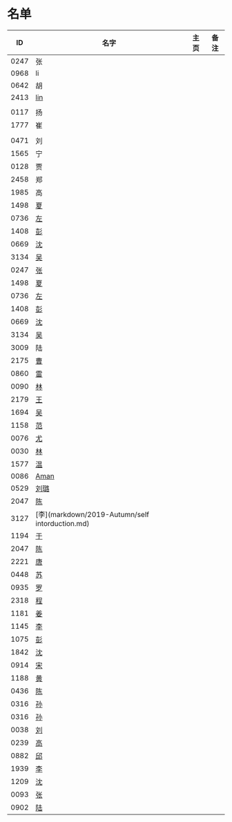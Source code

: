 
# 名单

|  ID    |  名字    |  主页    | 备注     |
| ---- | ---- | ---- | ---- |
| 0247 |  张  |      |      |
| 0968 |  li |      |      |
| 0642 |  胡  |      |      |
| 2413 |   [lin](markdown/2019-Autumn/2413) |   |      |
|      |      |      |      |
| 0117 | 扬   |      |      |
| 1777 | 崔   |      |      |
|  |      |      |      |
| 0471 |  刘  |      |      |
| 1565 |  宁  |      |      |
| 0128 |  贾  |      |
|2458  |  郑  |      |      |
|1985  |  高  |   |
|1498  |[夏](markdown/2019-Autumn/1498.md)|   |   |
|0736  |[左](markdown/2019-Autumn/0736-Aurora-Brief.md)    |
|1408  |[彭](markdown/2019-Autumn/1408-心林.md)     |      |
|0669  |[沈](markdown/2019-Autumn/0669沈.md)    |   |
|3134  |[吴](markdown/2019-Autumn/3134简介.md)    |   |
|0247  |[张](markdown/2019-Autumn/0247.md)    |   |
|1498  |[夏](markdown/2019-Autumn/1498.md)|   |   |
|0736  |[左](markdown/2019-Autumn/0736-Aurora-Brief.md)    |
|1408  |[彭](markdown/2019-Autumn/1408-心林.md)     |      |
|0669  |[沈](markdown/2019-Autumn/0669沈.md)    |   |
|3134  |[吴](markdown/2019-Autumn/3134简介.md)    |   |
|3009  |陆 |      |
|2175  |[曹](markdown/2019-Autumn/2175.md)    |   |
|0860  |[雷](markdown/2019-Autumn/0860.md)|   |
|0090  |[林](markdown/2019-Autumn/0090.md)    |   |
|2179  |[王](markdown/2019-Autumn/2179-王.md)    |   |
|1694  |[吴](markdown/2019-Autumn/1694.md)   | |
|1158  |[范](markdown/2019-Autumn/1158.md)    |   |
|0076  |[尤](markdown/2019-Autumn/0076.md)    |   |
|0030  |[林](markdown/2019-Autumn/0030.md)    |   |
|1577  |[温](markdown/2019-Autumn/1577.md)    |   |
|0086  |[Aman](markdown/2019-Autumn/自我介绍.md)  |   |
|0529  |[刘璐](markdown/2019-Autumn/刘璐.md)    |   |
|2047  |[陈](markdown/2019-Autumn/2047.md)    |   |
|3127  |[李](markdown/2019-Autumn/self intorduction.md)    |   |
|1194  |[于](markdown/2019-Autumn/1194.md)    |   |
|2047  |[陈](markdown/2019-Autumn/2047.md)    |   |
|2221  |[唐](markdown/2019-Autumn/2221.md)   |  |
|0448  |[苏](markdown/2019-Autumn/0448.md)    |   |
|0935  |[罗](markdown/2019-Autumn/0935.md)    |   |
|2318  |[程](markdown/2019-Autumn/2318.md)    |   |
|1181  |[姜](markdown/2019-Autumn/1181.md)    |   |
|1145  |[李](markdown/2019-Autumn/1145.md)    |   |
|1075  |[彭](markdown/2019-Autumn/1075.md)    |   |
|1842  |[沈](markdown/2019-Autumn/1842.md)    |   |
|0914  |[宋](markdown/2019-Autumn/姓名：宋楷润.md)    |   |
|1188  |[黄](markdown/2019-Autumn/1188.md)    |   |
|0436  |[陈](markdown/2019-Autumn/0436.md)    |   |
|0316  |[孙](markdown/2019-Autumn/0316.md)    |   |
|0316  |[孙](markdown/2019-Autumn/0316.md)    |   |
|0038  |[刘](markdown/2019-Autumn/0038.md)    |   |
|0239  |[高](markdown/2019-Autumn/0239.md)    |   |
|0882  |[邱](markdown/2019-Autumn/邱子煜.md)  |    |
|1939  |[李](markdown/2019-Autumn/1939.md)    |   |
|1209  |[沈](markdown/2019-Autumn/1209.md)    |   |
|0093  |[张](markdown/2019-Autumn/0093.md)    |   |
|0902  |[陆](markdown/2019-Autumn/0902.md)    |   |
